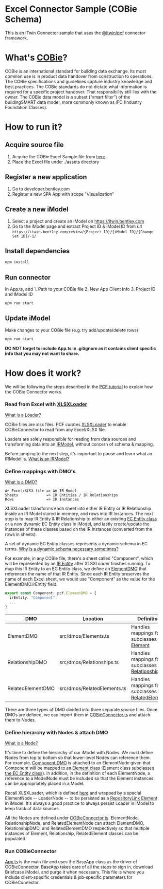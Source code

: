 # Excel Connector Sample (COBie Schema)

This is an iTwin Connector sample that uses the [@itwin/pcf](https://github.com/iTwin/pcf) connector framework.

# What's [COBie](https://en.wikipedia.org/wiki/COBie#:~:text=Construction%20Operations%20Building%20Information%20Exchange,COBie%20was%20designed%20by%20Dr.)?

COBie is an international standard for building data exchange. Its most common use is in product data handover from construction to operations. The COBie specifications and guidelines capture industry knowledge and best practices. The COBie standards do not dictate what information is required for a specific project handover. That responsibility still lies with the owner. The COBie data model is a subset (“smart filter”) of the buildingSMART data model, more commonly known as IFC (Industry Foundation Classes).

# How to run it?


## Acquire source file

1. Acquire the COBie Excel Sample file from [here](https://portal.nibs.org/files/wl/?id=oy5MyBRPiLx7ZmAomBRMgL62o1hi3YLk).
2. Place the Excel file under ./assets directory


## Register a new application

1. Go to developer.bentley.com
2. Register a new SPA App with scope "Visualization"


## Create a new iModel

1. Select a project and create an iModel on https://itwin.bentley.com
2. Go to the iModel page and extract Project ID & iModel ID from url ``` https://itwin.bentley.com/review/{Project ID}/{iModel ID}/{Change Set ID}/-1/ ```

## Install dependencies

```bash
npm install
```

## Run connector

In App.ts, add 1. Path to your COBie file 2. New App Client Info 3. Project ID and iModel ID

```bash
npm run start
```


## Update iModel

Make changes to your COBie file (e.g. try add/update/delete rows)

```bash
npm run start
```

**DO NOT forget to include App.ts in .gitignore as it contains client specific info that you may not want to share.**

# How does it work?

We will be following the steps described in the [PCF tutorial](https://github.com/iTwin/pcf/tree/enhance-doc#tutorial) to explain how the COBie Connector works.

### Read from Excel with [XLSXLoader](https://github.com/iTwin/pcf/blob/main/core/src/loaders/XLSXLoader.ts)

[What is a Loader?](https://github.com/iTwin/pcf/tree/enhance-doc#pick-or-extend-aloader)

COBie files are xlsx files. PCF curates [XLSXLoader](https://github.com/iTwin/pcf/blob/main/core/src/loaders/XLSXLoader.ts) to enable COBieConnector to read from any Excel/XLSX file. 

Loaders are solely responsible for reading from data sources and transforming data into an [IRModel](https://github.com/iTwin/pcf/tree/enhance-doc#understand-the-irmodel), without concern of schema & mapping.

Before jumping to the next step, it's important to pause and learn what an IRModel is. [What is an IRModel?](https://github.com/iTwin/pcf/tree/enhance-doc#understand-the-irmodel)

### Define mappings with DMO's

[What is a DMO?](https://github.com/iTwin/pcf/tree/enhance-doc#define-mappings-with-dynamic-mappingobjects-dmo)

```
An Excel/XLSX file => An IR Model
Sheets             => IR Entities / IR Relationships
Rows               => IR Instances
```

XLSXLoader transforms each sheet into either IR Entity or IR Relationship inside an IR Model stored in memory, and rows into IR Instances. The next step is to map IR Entity & IR Relationship to either an existing [EC Entity class](https://www.itwinjs.org/bis/ec/ec-entity-class/) or a new dynamic EC Entity class in iModel, and lastly create/update the instances of these classes based on the IR Instances (converted from the rows in sheets).

A set of dynamic EC Entity classes represents a dynamic schema in EC terms. [Why is a dynamic schema necessary sometimes?](https://www.itwinjs.org/bis/intro/schema-customization/)

For example, in any COBie file, there's a sheet called "Component", which will be represented by an [IR Entity](https://github.com/iTwin/pcf/tree/enhance-doc#pcf-constructs) after XLSXLoader finishes running. To map this IR Entity to an EC Entity class, we define an [ElementDMO](https://github.com/iTwin/connector-samples/blob/d5dd3d2b78b3372f288e99ba4e256d3151dd0f52/cobie-excel-connector/src/dmos/Elements.ts#L27) that references the name of that IR Entity. Since each IR Entity preserves the name of each Excel sheet, we would use "Component" as the value for the ElementDMO.irEntity field.

```typescript
export const Component: pcf.ElementDMO = {
  irEntity: "Component",
  ...
}
```

| DMO | Location | Definition |
| -   | -        | -          |
| ElementDMO        | src/dmos/Elements.ts | Handles mappings for subclasses of [Element](https://www.itwinjs.org/reference/imodeljs-backend/elements/element/) |
| RelationshipDMO   | src/dmos/Relationships.ts | Handles mappings for subclasses of [Relationship](https://www.itwinjs.org/reference/imodeljs-backend/relationships/relationship/) |
| RelatedElementDMO | src/dmos/RelatedElements.ts | Handles mappings for subclasses of [RelatedElement](https://www.itwinjs.org/reference/imodeljs-common/entities/relatedelement/) |

There are three types of DMO divided into three separate source files. Once DMOs are defined, we can import them in [COBieConnector.ts](https://github.com/iTwin/connector-samples/blob/d5dd3d2b78b3372f288e99ba4e256d3151dd0f52/cobie-excel-connector/src/COBieConnector.ts#L16) and attach them to Nodes. 


### Define hierarchy with Nodes & attach DMO

[What is a Node?](https://github.com/iTwin/pcf/tree/enhance-doc#sketch-out-imodel-hierarchy-with-nodes-and-attachdmos)

It's time to define the hierarchy of our iModel with Nodes. We must define Nodes from top to bottom so that lower-level Nodes can reference them. For example, [Component DMO](https://github.com/iTwin/connector-samples/blob/d5dd3d2b78b3372f288e99ba4e256d3151dd0f52/cobie-excel-connector/src/dmos/Elements.ts#L27) is attached to an ElementNode given that Component will be mapped to an [Element class](https://www.itwinjs.org/reference/imodeljs-backend/elements/element/) (Element class subclasses [the EC Entity class](https://www.itwinjs.org/reference/imodeljs-backend/schema/entity/)). In addition, in the definition of each ElementNode, a reference to a ModelNode must be included so that the Element instances can be appropriately placed in a Model.

Recall XLSXLoader, which is defined [here](https://github.com/iTwin/connector-samples/blob/d5dd3d2b78b3372f288e99ba4e256d3151dd0f52/cobie-excel-connector/src/COBieConnector.ts#L47) and wrapped by a special ElementNode -- LoaderNode -- to be persisted as a [RepositoryLink Element](https://www.itwinjs.org/reference/imodeljs-backend/elements/repositorylink/) in iModel. It's always a good practice to always persist Loader in iModel to keep track of data sources.

All the Nodes are defined under [COBieConnector.ts](https://github.com/iTwin/connector-samples/blob/main/cobie-excel-connector/src/COBieConnector.ts). ElementNode, RelationshipNode, and RelatedElementNode can attach ElementDMO, RelationshipDMO, and RelatedElementDMO respectively so that multiple instances of Element, Relationship, RelatedElement classes can be populated.

### Run COBieConnector

[App.ts](https://github.com/iTwin/connector-samples/blob/main/cobie-excel-connector/src/App.ts) is the main file and uses the BaseApp class as the driver of COBieConnector. BaseApp takes care of all the steps to sign in, download Briefcase iModel, and purge it when necessary. This file is where you include client-specific credentials & job-specific parameters for COBieConnector.

<!--
| Node | Definition |
| -    | -          |
| SubjectNode | Represents a Subject Element in iModel |
| ModelNode   | Represents a Model & Partition Element in iModel |
| LoaderNode  | Represents a RepositoryLink Element in iModel |
| ElementNode | Represents a normal Element in iModel |
-->

